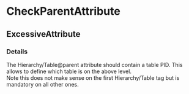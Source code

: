 ﻿---  
uid: Validator_18_4_2  
---

# CheckParentAttribute

## ExcessiveAttribute

### Details

The Hierarchy\/Table@parent attribute should contain a table PID. This allows to define which table is on the above level.  
Note this does not make sense on the first Hierarchy\/Table tag but is mandatory on all other ones.
